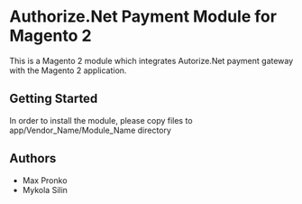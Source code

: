 # Authorize.Net Payment Module for Magento 2

This is a Magento 2 module which integrates Autorize.Net payment gateway with the Magento 2 application.

## Getting Started

In order to install the module, please copy files to app/Vendor_Name/Module_Name directory

## Authors

* Max Pronko
* Mykola Silin
